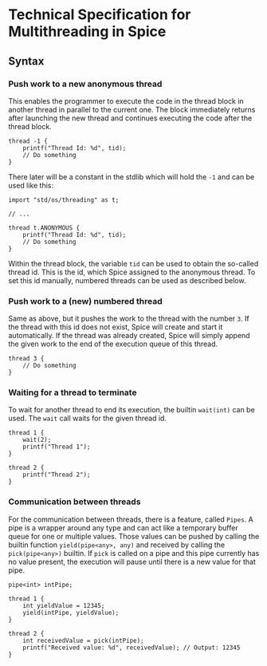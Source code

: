# Technical Specification for Multithreading in Spice

## Syntax

### Push work to a new anonymous thread
This enables the programmer to execute the code in the thread block in another thread in parallel to the current one. The block immediately returns after launching the new thread and continues executing the code after the thread block.

```spice
thread -1 {
    printf("Thread Id: %d", tid);
    // Do something
}
```

There later will be a constant in the stdlib which will hold the `-1` and can be used like this:

```spice
import "std/os/threading" as t;

// ...

thread t.ANONYMOUS {
    printf("Thread Id: %d", tid);
    // Do something
}
```

Within the thread block, the variable `tid` can be used to obtain the so-called thread id. This is the id, which Spice assigned to the anonymous thread. To set this id manually, numbered threads can be used as described below.

### Push work to a (new) numbered thread
Same as above, but it pushes the work to the thread with the number `3`. If the thread with this id does not exist, Spice will create and start it automatically. If the thread was already created, Spice will simply append the given work to the end of the execution queue of this thread.

```spice
thread 3 {
    // Do something
}
```

### Waiting for a thread to terminate
To wait for another thread to end its execution, the builtin `wait(int)` can be used. The `wait` call waits for the given thread id.

```spice
thread 1 {
    wait(2);
    printf("Thread 1");
}

thread 2 {
    printf("Thread 2");
}
```

### Communication between threads
For the communication between threads, there is a feature, called `Pipes`. A pipe is a wrapper around any type and can act like a temporary buffer queue for one or multiple values. Those values can be pushed by calling the builtin function `yield(pipe<any>, any)` and received by calling the `pick(pipe<any>)` builtin. If `pick` is called on a pipe and this pipe currently has no value present, the execution will pause until there is a new value for that pipe. 

```spice
pipe<int> intPipe;

thread 1 {
    int yieldValue = 12345;
    yield(intPipe, yieldValue);
}

thread 2 {
    int receivedValue = pick(intPipe);
    printf("Received value: %d", receivedValue); // Output: 12345
}
```